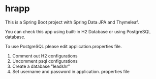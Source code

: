 # hrapp

This is a Spring Boot project with Spring Data JPA and Thymeleaf.

You can check this app using built-in H2 Database or using PostgreSQL database.

To use PostgreSQL please edit application.properties file.
1. Comment out H2 configurations
2. Uncomment psql configurations
3. Create a database "leadshr"
4. Set username and password in application. properties file
